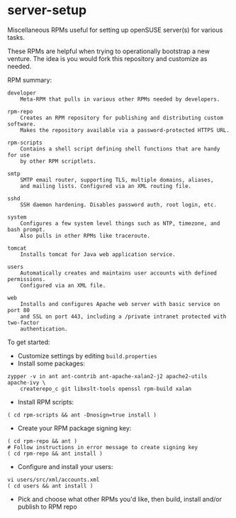 # server-setup
Miscellaneous RPMs useful for setting up openSUSE server(s) for various tasks.

These RPMs are helpful when trying to operationally bootstrap a new venture.
The idea is you would fork this repository and customize as needed.

RPM summary:

    developer
        Meta-RPM that pulls in various other RPMs needed by developers.

    rpm-repo
        Creates an RPM repository for publishing and distributing custom software.
        Makes the repository available via a password-protected HTTPS URL.

    rpm-scripts
        Contains a shell script defining shell functions that are handy for use
        by other RPM scriptlets.

    smtp
        SMTP email router, supporting TLS, multiple domains, aliases,
        and mailing lists. Configured via an XML routing file.

    sshd
        SSH daemon hardening. Disables password auth, root login, etc.

    system
        Configures a few system level things such as NTP, timezone, and bash prompt.
        Also pulls in other RPMs like traceroute.

    tomcat
        Installs tomcat for Java web application service.

    users
        Automatically creates and maintains user accounts with defined permissions.
        Configured via an XML file.

    web
        Installs and configures Apache web server with basic service on port 80
        and SSL on port 443, including a /private intranet protected with two-factor
        authentication.

To get started:

* Customize settings by editing `build.properties`
* Install some packages:
```
zypper -v in ant ant-contrib ant-apache-xalan2-j2 apache2-utils apache-ivy \
    createrepo_c git libxslt-tools openssl rpm-build xalan
```
  * Install RPM scripts:
```
( cd rpm-scripts && ant -Dnosign=true install )
```
  * Create your RPM package signing key:
```
( cd rpm-repo && ant )
# Follow instructions in error message to create signing key
( cd rpm-repo && ant install )
```
  * Configure and install your users:
```
vi users/src/xml/accounts.xml
( cd users && ant install )
```
  * Pick and choose what other RPMs you'd like, then build, install and/or publish to RPM repo
